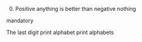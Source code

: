 0. Positive anything is better than negative nothing

mandatory


The last digit
print alphabet
print alphabets
